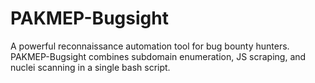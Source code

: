 # PAKMEP-Bugsight
A powerful reconnaissance automation tool for bug bounty hunters. PAKMEP-Bugsight combines subdomain enumeration, JS scraping, and nuclei scanning in a single bash script.
